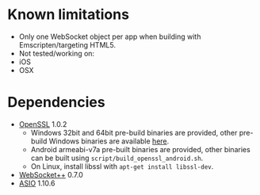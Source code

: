 # Known limitations

* Only one WebSocket object per app when building with Emscripten/targeting HTML5.
* Not tested/working on:
 * iOS
 * OSX

# Dependencies

* [OpenSSL](https://www.openssl.org/) 1.0.2
  * Windows 32bit and 64bit pre-build binaries are provided, other pre-build Windows binaries are available [here](http://p-nand-q.com/programming/windows/building_openssl_with_visual_studio_2013.html).
  * Android armeabi-v7a pre-built binaries are provided, other binaries can be built using `script/build_openssl_android.sh`.
  * On Linux, install libssl with `apt-get install libssl-dev`.
* [WebSocket++](https://github.com/zaphoyd/websocketpp) 0.7.0
* [ASIO](http://think-async.com/Asio/) 1.10.6
